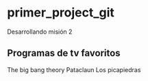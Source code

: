 # primer_project_git
Desarrollando misión 2

## Programas de tv favoritos

The big bang theory
Pataclaun
Los picapiedras